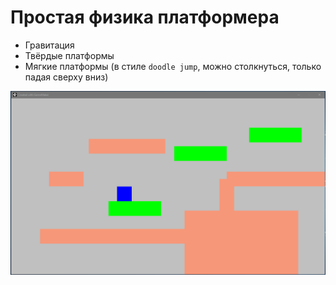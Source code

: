 # Простая физика платформера

- Гравитация
- Твёрдые платформы
- Мягкие платформы (в стиле `doodle jump`, можно столкнуться, только падая сверху вниз)


![GIF Document](/view.gif)